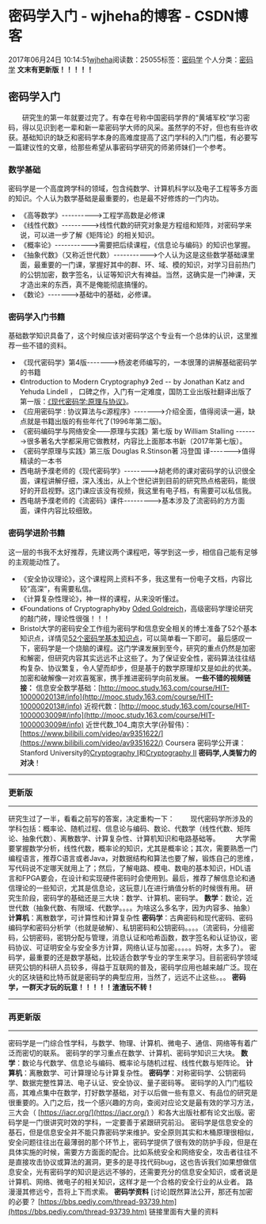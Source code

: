 # 密码学入门 - wjheha的博客 - CSDN博客
2017年06月24日 10:14:51[wjheha](https://me.csdn.net/wjheha)阅读数：25055标签：[密码学](https://so.csdn.net/so/search/s.do?q=密码学&t=blog)
个人分类：[密码学](https://blog.csdn.net/wjheha/article/category/6923251)
**文末有更新版！！！！！**
## 密码学入门
  研究生的第一年就要过完了。有幸在号称中国密码学界的“黄埔军校”学习密码，得以见识到老一辈和新一辈密码学大师的风采。虽然学的不好，但也有些许收获。基础知识的缺乏和密码学本身的高难度提高了这门学科的入门门槛，有必要写一篇建议性的文章，给那些希望从事密码学研究的师弟师妹们一个参考。
### 数学基础
密码学是一个高度跨学科的领域，包含纯数学、计算机科学以及电子工程等多方面的知识。个人认为数学基础是最重要的，也是最不好修炼的一门内功。
- 《高等数学》---------->工程学高数是必修课
-  《线性代数》--------->线性代数的研究对象是方程组和矩阵，对密码学来说，可以进一步了解《矩阵论》的相关知识。
-   《概率论》----------->需要把后续课程，《信息论与编码》的知识也掌握。
-  《抽象代数》（又称近世代数）----------->个人认为这是这些数学基础课里面，最重要的一门课，掌握好其中的群、环、域、模的知识，对学习目前热门的公钥加密，数字签名，认证等知识大有裨益。当然，这确实是一门神课，天才造出来的东西，真不是俺能彻底搞懂的。
- 《数论》------->基础中的基础，必修课。
### 密码学入门书籍
基础数学知识具备了，这个时候应该对密码学这个专业有一个总体的认识，这里推荐一些不错的资料。
- 《现代密码学》第4版------->杨波老师编写的，一本很薄的讲解基础密码学的书籍
- 《Introduction to Modern Cryptography》 2ed -- by Jonathan Katz and Yehuda Lindell  ， 口碑之作，入门有一定难度，国防工业出版社翻译出版了第一版：[《现代密码学:原理与协议》](https://book.douban.com/subject/5954556/)。
- 《应用密码学 : 协议算法与c源程序》------->介绍全面，值得阅读一遍，缺点就是书籍出版的有些年代了(1996年第二版)。
- 《密码编码学与网络安全——原理与实践》第七版 by William Stalling  ------->很多著名大学都采用它做教材，内容比上面那本书新（2017年第七版）。
- 《密码学原理与实践》第三版 Douglas R.Stinson著 冯登国 译------->值得精读的一本书
- 西电胡予濮老师的《现代密码学》-------->胡老师的课对密码学的认识很全面，课程讲解仔细，深入浅出，从上个世纪讲到目前的研究热点格密码，能很好的开启视野。这门课应该没有视频，我这里有电子档，有需要可以私信我。
- 西电胡予濮老师的《流密码》课件--------->基本涉及了流密码的方方面面，课件内容比较细致。
### 密码学进阶书籍
这一层的书我不太好推荐，先建议两个课程吧，等学到这一步，相信自己能有足够的主观能动性了。
- 《安全协议理论》，这个课程网上资料不多，我这里有一份电子文档，内容比较“高深”，有需要私信。
- 《计算复杂性理论》，神一样的课程，从来没听懂过。
- 《Foundations of Cryptography》by [Oded Goldreich](http://www.wisdom.weizmann.ac.il/~/oded/)，高级密码学理论研究的敲门砖，理论性很强！！！
-  Bristol大学的密码安全工作组为密码学和信息安全相关的博士准备了52个基本知识点，详情见[52个密码学基本知识点](http://www.cs.bris.ac.uk/Research/CryptographySecurity/knowledge.html)，可以简单看一下即可。
最后感叹一下，密码学是一个烧脑的课程。这门学课发展到至今，研究的重点仍然是加密和解密，但研究内容其实远远不止这些了。为了保证安全性，密码算法往往结构复杂、协议繁复，令人望而却步，但是基于的数学原理却又是如此的优美。加密和破解像一对欢喜冤家，携手推进密码学向前发展。
**一些不错的视频链接：**
信息安全数学基础：[http://mooc.study.163.com/course/HIT-1000002013#/info](http://mooc.study.163.com/course/HIT-1000002013#/info)
近视代数：[http://mooc.study.163.com/course/HIT-1000003009#/info](http://mooc.study.163.com/course/HIT-1000003009#/info)
近世代数_104_南京大学(孙智伟)：[https://www.bilibili.com/video/av9351622/](https://www.bilibili.com/video/av9351622/)
Coursera 密码学公开课：Stanford University的[Cryptography I](https://www.coursera.org/learn/crypto)和[Cryptography II](https://www.coursera.org/learn/crypto2)
**密码学,人类智力的对决**！
*****************************************************************************************************************************************
### 更新版
****************************************************************************************************************************************
研究生过了一半，看看之前写的答案，决定重构一下：
  现代密码学所涉及的学科包括：概率论、随机过程、信息论与编码、数论、代数学（线性代数、矩阵论、抽象代数）、离散数学、计算复杂性、计算机知识和电路基础等。
  大学需要掌握数学分析，线性代数，概率论的知识，尤其是概率论；其次，需要熟悉一门编程语言，推荐C语言或者Java，对数据结构和算法也要了解，锻炼自己的思维，写代码说不定哪天就用上了；然后，了解电路、模电、数电的基本知识，HDL语言和FPGA要会，在设计和实现硬件密码时会使用到。最后，推荐了解信息论和通信理论的一些知识，尤其是信息论，这玩意儿在进行熵值分析的时候很有用。
研究生阶段，密码学的基础还是三大块：数学、计算机、密码学。
**数学**：数论，近世代数（抽象代数、有限域、代数学。。。。为啥这么多名字，因为内容多、抽象）
**计算机**：离散数学，可计算性和计算复杂性
**密码学**：古典密码和现代密码、密码编码学和密码分析学（也就是破解）、私钥密码和公钥密码。。。。（流密码，分组密码，公钥密码，密钥分配与管理，消息认证和哈希函数，数字签名和认证协议，密码协议、可证明安全与安全多方计算，网络认证与加密。。。。。妈呀，太多了）。
密码学，最重要的还是数学基础，比较适合数学专业的学生来学习。目前密码学领域研究公钥的科研人员较多，得益于互联网的普及，密码学应用也越来越广泛。现在火的区块链和比特币就是密码学的典型应用，当然了，远远不止这些。。。
**密码学，一群天才玩的玩意！！！！！渣渣玩不转！**
*****************************************************************************************************************************************
### 再更新版
****************************************************************************************************************************************
密码学是一门综合性学科，与数学、物理、计算机、微电子、通信、网络等有着广泛而密切的联系。
密码学的学习重点在数学、计算机、密码学知识三大块。
**数学**：数论与代数学、信息论与编码、概率论与随机过程、线性代数与矩阵论。
**计算机**：离散数学、可计算理论与计算复杂性。
**密码学**：对称密码学、公钥密码学、数据完整性算法、电子认证、安全协议、量子密码等。
密码学的入门门槛较高，其难点集中在数学，打好数学基础，对于以后做一些有意义、有品位的研究是很重要的。入门之后，找一个感兴趣的方向，查阅对应论文是最有效的学习方法，三大会（ [https://iacr.org/](https://iacr.org/) ）和各大出版社都有论文出版。密码学是一门很讲究时效的学科，一定要善于紧跟研究前沿。
密码学是信息安全的基石，但是信息安全并不能只靠密码学来维护。安全原则其实和木桶原理很相似，安全问题往往出在最薄弱的那个环节上，密码学提供了很有效的防护手段，但是在具体实施的时候，需要方方面面的配合。比如系统安全和网络安全，攻击者往往不是直接攻击协议或算法的漏洞，更多的是寻找代码bug，这也告诉我们如果想做信息安全，光有密码学的知识是远远不够的，还需要充分的信息安全知识，或者说是计算机、网络、微电子的相关知识，这样才是一个合格的安全行业的从业者。
路漫漫其修远兮，吾将上下而求索。
**密码学资料**
[讨论]既然算法公开，那还有加密的必要？ [https://bbs.pediy.com/thread-93739.htm](https://bbs.pediy.com/thread-93739.htm)   链接里面有大量的资料
